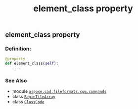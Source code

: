﻿---
title: element_class property
second_title: Aspose.CAD for Python via .NET API References
description: 
type: docs
weight: 90
url: /python-net/aspose.cad.fileformats.cgm.commands/begintilearray/element_class/
is_root: false
---

## element_class property

### Definition:
```python
@property
def element_class(self):
    ...
```

### See Also
* module [`aspose.cad.fileformats.cgm.commands`](../../)
* class [`BeginTileArray`](/cad/python-net/aspose.cad.fileformats.cgm.commands/begintilearray)
* class [`ClassCode`](/cad/python-net/aspose.cad.fileformats.cgm.enums/classcode)
